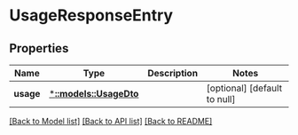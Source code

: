 # UsageResponseEntry

## Properties
Name | Type | Description | Notes
------------ | ------------- | ------------- | -------------
**usage** | [***::models::UsageDto**](UsageDto.md) |  | [optional] [default to null]

[[Back to Model list]](../README.md#documentation-for-models) [[Back to API list]](../README.md#documentation-for-api-endpoints) [[Back to README]](../README.md)


